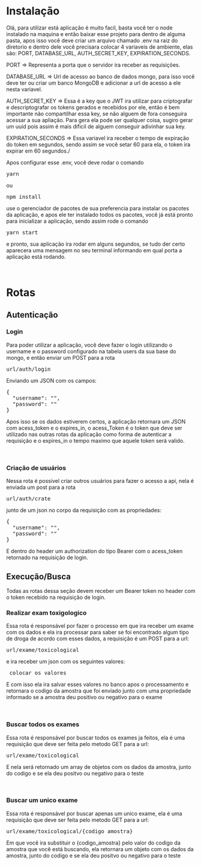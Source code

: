 <h1>Instalação</h1>
<p>Olá, para utilizar está aplicação é muito facil, basta você ter o node instalado na maquina e então baixar esse projeto para dentro de alguma pasta, apos isso você deve criar um arquivo chamado .env na raiz do diretorio e dentro dele você precisara colocar 4 variaveis de ambiente, elas são: PORT, DATABASE_URL, AUTH_SECRET_KEY, EXPIRATION_SECONDS.<p>
<p>PORT => Representa a porta que o servidor ira receber as requisições.</p>
<p>DATABASE_URL => Url de acesso ao banco de dados mongo, para isso você deve ter ou criar um banco MongoDB e adicionar a url de acesso a ele nesta variavel.</p>
<p>AUTH_SECRET_KEY => Essa é a key que o JWT ira utilizar para criptografar e descriptografar os tokens gerados e recebidos por ele, então é bem importante não compartilhar essa key, se não alguem de fora conseguira acessar a sua apliação. Para gera ela pode ser qualquer coisa, sugiro gerar um uuid pois assim é mais dificil de alguem conseguir adivinhar sua key.</p>
<p>EXPIRATION_SECONDS => Essa variavel ira receber o tempo de expiração do token em segundos, sendo assim se você setar 60 para ela, o token ira expirar em 60 segundos./<p>

<p>Apos configurar esse .env, você deve rodar o comando
  <pre>yarn</pre> ou <pre>npm install</pre> use o gerenciador de pacotes de sua preferencia para instalar os pacotes da aplicação, e apos ele ter instalado todos os pacotes, você já está pronto para inicializar a aplicação, sendo assim rode o comando <pre>yarn start</pre> e pronto, sua aplicação ira rodar em alguns segundos, se tudo der certo aparecera uma mensagem no seu terminal informando em qual porta a aplicação está rodando.</p>

<br><h1>Rotas</h1>
<h2>Autenticação</h2>
<h3>Login</h3>
<p>Para poder utilizar a aplicação, você deve fazer o login utilizando o username e o password configurado na tabela users da sua base do mongo, e então enviar um POST para a rota <pre>url/auth/login</pre>
Enviando um JSON com os campos:
<pre>{
  "username": "",
  "password": ""
}</pre>
Apos isso se os dados estiverem certos, a aplicação retornara um JSON com acess_token e o expires_in, o acess_Token é o token que deve ser utilizado nas outras rotas da aplicação como forma de autenticar a requisição e o expires_in o tempo maximo que aquele token será valido.</p>
<br><h3>Criação de usuários</h3>
<p>Nessa rota é possivel criar outros usuários para fazer o acesso a api, nela é enviada um post para a rota <pre>url/auth/crate</pre> junto de um json no corpo da requisição com as propriedades:
<pre>{
  "username": "",
  "password": ""
}</pre>
E dentro do header um authorization do tipo Bearer com o acess_token retornado na requisição de login.</p>
<h2>Execução/Busca</h2>
Todas as rotas dessa seção devem receber um Bearer token no header com o token recebido na requisição de login.
<br><h3>Realizar exam toxigologico</h3>
<p>Essa rota é responsável por fazer o processo em que ira receber um exame com os dados e ela ira processar para saber se foi encontrado algum tipo de droga de acordo com esses dados, a requisição é um POST para a url: <pre>url/exame/toxicological</pre> e ira receber um json com os seguintes valores:
 <pre> colocar os valores </pre> 
 E com isso ela ira salvar esses valores no banco apos o processamento e retornara o codigo da amostra que foi enviado junto com uma propriedade informado se a amostra deu positivo ou negativo para o exame</p>
 <br><h3>Buscar todos os exames</h3>
<p>Essa rota é responsável por buscar todos os exames ja feitos, ela é uma requisição que deve ser feita pelo metodo GET para a url:<pre>url/exame/toxicological</pre>E nela será retornado um array de objetos com os dados da amostra, junto do codigo e se ela deu positvo ou negativo para o teste</p>
<br><h3>Buscar um unico exame</h3>
<p>Essa rota é responsável por buscar apenas um unico exame, ela é uma requisição que deve ser feita pelo metodo GET para a url:<pre>url/exame/toxicological/{codigo_amostra}</pre>Em que você ira substituir o {codigo_amostra} pelo valor do codigo da amostra que você está buscando, ela retornara um objeto com os dados da amostra, junto do codigo e se ela deu positvo ou negativo para o teste</p>
